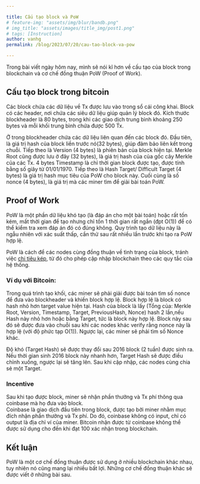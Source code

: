 ```yaml
---

title: Cấu tạo block và PoW
# feature-img: "assets/img/blur/bandb.png"
# img_title: "assets/images/title_img/post1.png"
# tags: [Instruction]
author: vanhg
permalink: /blog/2023/07/20/cau-tao-block-va-pow

---
```


Trong bài viết ngày hôm nay, mình sẽ nói kĩ hơn về cấu tạo của block trong blockchain và cơ chế đồng thuận PoW (Proof of Work).

## Cấu tạo block trong bitcoin
Các block chứa các dữ liệu về Tx được lưu vào trong sổ cái công khai. Block có các header, nơi chứa các siêu dữ liệu giúp quản lý block đó. Kích thước blockheader là 80 bytes, trong khi các giao dịch trung bình khoảng 250 bytes và mỗi khối trung bình chứa được 500 Tx. 

Ở trong blockheader chứa các dữ liệu liên quan đến các block đó. Đầu tiên, là giá trị hash của block liền trước nó(32 bytes), giúp đảm bảo liên kết trong chuỗi. Tiếp theo là Version (4 bytes) là phiên bản của block hiện tại. Merkle Root cũng được lưu ở đây (32 bytes), là giá trị hash của của gốc cây Merkle của các Tx. 4 bytes Timestamp là chỉ thời gian block được tạo, được tính bằng số giây từ 01/01/1970. Tiếp theo là Hash Target/ Difficult Target (4 bytes) là giá trị hash mục tiêu của PoW cho block này. Cuối cùng là số nonce (4 bytes), là giá trị mà các miner tìm để giải bài toán PoW. 

## Proof of Work
PoW là một phần dữ liệu khó tạo (là đáp án cho một bài toán) hoặc rất tốn kém, mất thời gian để tạo nhưng chỉ tốn 1 thời gian rất ngắn (đpt O(1)) để có thể kiểm tra xem đáp án đó có đúng không. Quy trình tạo dữ liệu này là ngẫu nhiên với xác suất thấp, cần thử sau rất nhiều lần trước khi tạo ra PoW hợp lệ.

PoW là cách để các nodes cùng đồng thuận về tình trạng của block, tránh việc [chi tiêu kép](https://academy.binance.com/vi/articles/double-spending-explained), từ đó cho phép cập nhập blockchain theo các quy tắc của hệ thống.

### Ví dụ với Bitcoin:
Trong quá trình tạo khối, các miner sẽ phải giải được bài toán tìm số nonce để đưa vào blockheader và khiến block hợp lệ. Block hợp lệ là block có hash nhỏ hơn target value hiện tại.
Hash của block là lấy (Tổng của: Merkle Root, Version, Timestamp, Target, PreviousHash, Nonce) hash 2 lần,nếu Hash này nhỏ hơn hoặc bằng Target, tức là block này hợp lệ. Block này sau đó sẽ được đưa vào chuỗi sau khi các nodes khác verify rằng nonce này là hợp lệ (với độ phức tạp O(1)). Ngược lại, các miner sẽ phải tìm số Nonce khác. 

Độ khó (Target Hash) sẽ được thay đổi sau 2016 block (2 tuần) được sinh ra. Nếu thời gian sinh 2016 block này nhanh hơn, Target Hash sẽ được điều chỉnh xuống, ngược lại sẽ tăng lên. Sau khi cập nhập, các nodes cùng chia sẻ một Target.  

### Incentive
Sau khi tạo được block, miner sẽ nhận phần thưởng và Tx phí thông qua coinbase mà họ đưa vào block. <br>
Coinbase là giao dịch đầu tiên trong block, được tạo bởi miner nhằm mục đích nhận phần thưởng và Tx phí. Do đó, coinbase không có input, chỉ có output là địa chỉ ví của miner. Bitcoin nhận được từ coinbase không thể được sử dụng cho đến khi đạt 100 xác nhận trong blockchain.

## Kết luận
PoW là một cơ chế đồng thuận được sử dụng ở nhiều blockchain khác nhau, tuy nhiên nó cũng mang lại nhiều bất lợi. Những cơ chế đồng thuận khác sẽ được viết ở những bài sau.

